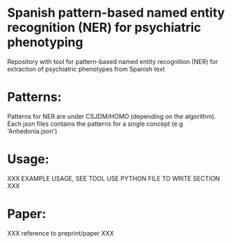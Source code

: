 # Spanish pattern-based named entity recognition (NER) for psychiatric phenotyping
Repository with tool for pattern-based named entity recognition (NER) for extraction of psychiatric phenotypes from Spanish text

# Patterns:
Patterns for NER are under CSJDM/HOMO (depending on the algorithm). Each json files contains the patterns for a single concept (e.g 'Anhedonia.json')

# Usage:
XXX EXAMPLE USAGE, SEE TOOL USE PYTHON FILE TO WRITE SECTION XXX

# Paper:
XXX reference to preprint/paper XXX
